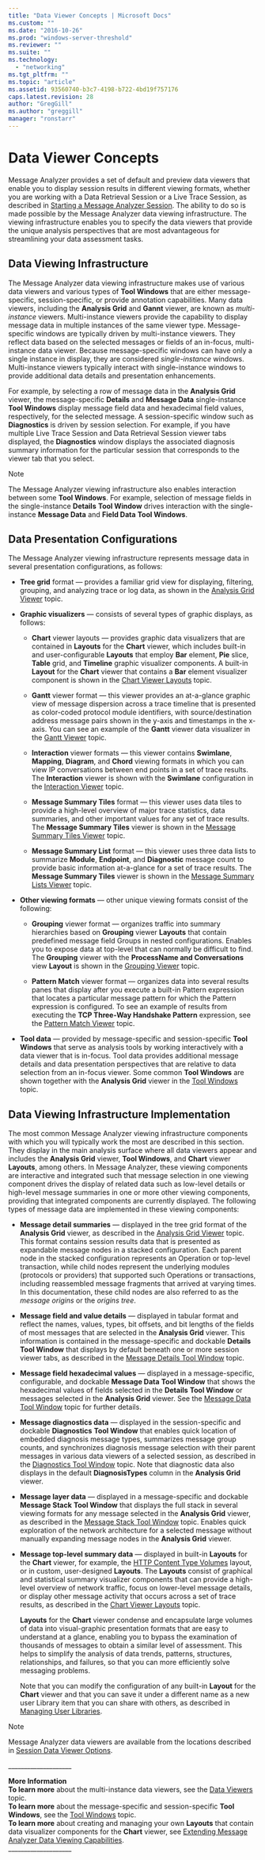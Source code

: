 ```yaml
---
title: "Data Viewer Concepts | Microsoft Docs"
ms.custom: ""
ms.date: "2016-10-26"
ms.prod: "windows-server-threshold"
ms.reviewer: ""
ms.suite: ""
ms.technology: 
  - "networking"
ms.tgt_pltfrm: ""
ms.topic: "article"
ms.assetid: 93560740-b3c7-4198-b722-4bd19f757176
caps.latest.revision: 28
author: "GregGill"
ms.author: "greggill"
manager: "ronstarr"
---
```

# Data Viewer Concepts
Message Analyzer provides a  set of default and preview data viewers that enable you to display session results in different viewing formats, whether you are working with a Data Retrieval Session or a Live Trace Session, as described in [Starting a Message Analyzer Session](../messageanalyzer_content/starting-a-message-analyzer-session.md). The ability to do so is made possible by the Message Analyzer data viewing infrastructure. The viewing infrastructure enables you to specify the data viewers that provide the unique analysis perspectives that are most advantageous for streamlining your data assessment tasks.  
  
## Data Viewing Infrastructure  
 The Message Analyzer data viewing infrastructure makes use of various data viewers and various types of  **Tool Windows** that are either message-specific, session-specific, or provide annotation capabilities. Many data viewers, including the **Analysis Grid** and **Gannt** viewer, are known as *multi-instance* viewers. Multi-instance viewers provide the capability to display message data in multiple instances of the same viewer type. Message-specific windows are typically driven by multi-instance viewers. They reflect data based on the selected messages or fields of an in-focus, multi-instance data viewer. Because message-specific windows can have only a single instance in display, they are considered *single-instance* windows. Multi-instance viewers typically interact with single-instance windows to provide additional data details and presentation enhancements.  
  
 For example, by selecting a row of message data in the **Analysis Grid** viewer, the message-specific **Details** and **Message Data** single-instance **Tool Windows** display message field data and hexadecimal field values, respectively, for the selected message. A session-specific window such as **Diagnostics** is driven by session selection. For example, if you have multiple Live Trace Session and Data Retrieval Session viewer tabs displayed, the **Diagnostics** window displays the associated diagnosis summary information for the particular session that corresponds to the viewer tab that you select.  
  
> [!NOTE]
>  The Message Analyzer viewing infrastructure also enables interaction between some **Tool Windows**. For example, selection of message fields in the single-instance **Details** **Tool Window** drives interaction with the single-instance **Message Data** and **Field Data** **Tool Windows**.  
  
## Data Presentation Configurations  
 The Message Analyzer viewing infrastructure represents message data in several presentation configurations, as follows:  
  
-   **Tree grid** format — provides a familiar grid view for displaying, filtering, grouping, and analyzing trace or log data, as shown in the [Analysis Grid Viewer](../messageanalyzer_content/analysis-grid-viewer.md) topic.  
  
-   **Graphic visualizers** — consists of several types of graphic displays, as follows:  
  
    -   **Chart** viewer layouts — provides graphic data visualizers that are contained in **Layouts** for the **Chart** viewer, which includes built-in and user-configurable **Layouts** that employ **Bar** element, **Pie** slice, **Table** grid, and **Timeline** graphic visualizer components. A  built-in **Layout** for the **Chart** viewer that contains a **Bar** element visualizer component is shown in the [Chart Viewer Layouts](../messageanalyzer_content/chart-viewer-layouts.md) topic.  
  
    -   **Gantt** viewer format — this viewer provides an at-a-glance graphic view of message dispersion across a trace timeline that is presented as color-coded protocol module identifiers, with source/destination address message pairs shown in the y-axis and timestamps in the x-axis. You can see an example of the **Gantt** viewer data visualizer in the [Gantt Viewer](../messageanalyzer_content/gantt-viewer.md) topic.  
  
    -   **Interaction** viewer formats — this viewer contains **Swimlane**, **Mapping**, **Diagram**, and **Chord** viewing formats in which you can view IP conversations between end points in a set of trace results. The **Interaction** viewer is shown with the **Swimlane** configuration in the [Interaction Viewer](../messageanalyzer_content/interaction-viewer.md) topic.  
  
    -   **Message Summary Tiles** format — this viewer uses data tiles to provide a high-level overview of major trace statistics, data summaries, and other important values for any set of trace results. The **Message Summary Tiles** viewer is shown in the [Message Summary Tiles Viewer](../messageanalyzer_content/message-summary-tiles-viewer.md) topic.  
  
    -   **Message Summary List** format — this viewer uses three data lists to summarize **Module**, **Endpoint**, and **Diagnostic** message count to provide basic information at-a-glance for a set of trace results. The **Message Summary Tiles** viewer is shown in the [Message Summary Lists Viewer](../messageanalyzer_content/message-summary-lists-viewer.md) topic.  
  
-   **Other viewing formats** — other unique viewing formats consist of the following:  
  
    -   **Grouping** viewer format — organizes traffic into summary hierarchies based on **Grouping** viewer **Layouts** that contain predefined message field Groups in nested configurations. Enables  you to expose data at top-level that can  normally be difficult to find. The **Grouping** viewer with the **ProcessName and Conversations** view **Layout** is shown in the [Grouping Viewer](../messageanalyzer_content/grouping-viewer.md) topic.  
  
    -   **Pattern Match** viewer format — organizes data into several results panes that display after you execute a built-in Pattern expression that locates a particular message pattern for which the Pattern expression is configured. To see an example of results from executing the **TCP Three-Way Handshake Pattern** expression, see the [Pattern Match Viewer](../messageanalyzer_content/pattern-match-viewer.md) topic.  
  
-   **Tool data** — provided by message-specific and session-specific **Tool Windows** that serve as analysis tools by working interactively with a data viewer that is in-focus. Tool data provides additional message details and data presentation perspectives that are relative to data selection from an in-focus viewer. Some common **Tool Windows**  are shown together with the **Analysis Grid** viewer in the [Tool Windows](../messageanalyzer_content/tool-windows.md) topic.  
  
## Data Viewing Infrastructure Implementation  
 The most common Message Analyzer viewing infrastructure components with which you will typically work the most  are described in this section. They display in the main analysis surface where all data viewers  appear and includes the **Analysis Grid** viewer, **Tool Windows**, and **Chart** viewer **Layouts**, among others. In Message Analyzer, these viewing components are interactive and integrated such that message selection in one viewing component drives the display of related data such as low-level details or high-level message summaries in one or more other viewing components, providing that  integrated components are currently displayed.  The following types of message data are implemented in these viewing components:  
  
-   **Message detail summaries** — displayed in the tree grid format of the **Analysis Grid** viewer, as described in the [Analysis Grid Viewer](../messageanalyzer_content/analysis-grid-viewer.md) topic. This format contains session results data that is presented as expandable message nodes in a stacked configuration. Each parent node in the stacked configuration represents an Operation or top-level transaction, while child nodes represent the underlying modules (protocols or providers) that supported such Operations or transactions, including reassembled message fragments that arrived at varying times. In this documentation, these child nodes are also referred to as the *message origins* or the *origins tree*.  
  
-   **Message field and value details** — displayed in tabular format and reflect the names, values, types, bit offsets, and bit lengths of the fields of most messages that are selected in the **Analysis Grid** viewer. This information is contained in the message-specific and dockable **Details** **Tool Window** that displays by default beneath one or more session viewer tabs, as described in the [Message Details Tool Window](../messageanalyzer_content/message-details-tool-window.md) topic.  
  
-   **Message field hexadecimal values** — displayed in a message-specific, configurable, and dockable **Message Data** **Tool Window** that shows the hexadecimal values of fields selected in the **Details** **Tool Window** or messages selected in the **Analysis Grid** viewer. See the [Message Data Tool Window](../messageanalyzer_content/message-data-tool-window.md) topic for further details.  
  
-   **Message diagnostics data** — displayed in the session-specific and dockable **Diagnostics** **Tool Window** that enables quick location of embedded diagnosis message types, summarizes message group counts, and synchronizes diagnosis message selection with their parent messages in various data viewers of a selected session, as described in the [Diagnostics Tool Window](../messageanalyzer_content/diagnostics-tool-window.md) topic. Note that diagnostic data also displays in the default  **DiagnosisTypes** column in the  **Analysis Grid** viewer.  
  
-   **Message layer data** — displayed in a message-specific and dockable **Message Stack** **Tool Window** that displays the full stack in several viewing formats for any message selected in the **Analysis Grid** viewer, as described in the [Message Stack Tool Window](../messageanalyzer_content/message-stack-tool-window.md) topic. Enables quick exploration of the network architecture for a selected message without manually expanding message nodes in the **Analysis Grid** viewer.  
  
-   **Message top-level summary data** — displayed in built-in **Layouts** for the **Chart** viewer, for example, the [HTTP Content Type Volumes](../messageanalyzer_content/http-content-type-volumes.md) layout, or in custom, user-designed **Layouts**. The **Layouts** consist of graphical and statistical summary visualizer components that can provide a high-level overview of network traffic, focus on lower-level message details, or display other message activity that occurs across a set of trace results, as described in the [Chart Viewer Layouts](../messageanalyzer_content/chart-viewer-layouts.md) topic.  
  
     **Layouts** for the **Chart** viewer condense and encapsulate large volumes of data into visual-graphic presentation formats that are easy to understand at a glance, enabling you to bypass the examination of thousands of messages to obtain a similar level of assessment. This helps to simplify the analysis of data trends, patterns, structures, relationships, and failures, so that you can more efficiently solve messaging problems.  
  
     Note that you can modify the configuration of any built-in **Layout** for the **Chart** viewer and that you can save it under a different name as a new user Library item that you can share with others, as described in [Managing User Libraries](../messageanalyzer_content/managing-user-libraries.md).  
  
> [!NOTE]
>  Message Analyzer data viewers are available from the locations described in [Session Data Viewer Options](../messageanalyzer_content/session-data-viewer-options.md).  
  
 ___________________\_  
  
 **More Information**   
 **To learn more** about the multi-instance data viewers, see the [Data Viewers](../messageanalyzer_content/data-viewers.md) topic.  
**To learn more** about the message-specific and session-specific **Tool Windows**, see the [Tool Windows](../messageanalyzer_content/tool-windows.md) topic.  
**To learn more** about creating and managing your own **Layouts** that contain data visualizer components for the **Chart** viewer, see [Extending Message Analyzer Data Viewing Capabilities](../messageanalyzer_content/extending-message-analyzer-data-viewing-capabilities.md).  
___________________\_